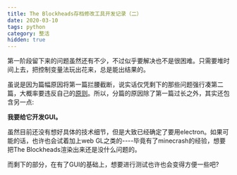 ```yaml
---
title: The Blockheads存档修改工具开发记录（二）
date: 2020-03-10
tags: python
category: 整活
hidden: true
---
```


第一阶段留下来的问题虽然还有不少，不过似乎要解决也不是很困难。只需要堆时间上去，把控制变量法玩出花来，总是能出结果的。

虽说是因为篇幅原因将第一篇拦腰截断，说实话仅凭剩下的那些问题强行凑第二篇，大概率要违反自己的[原则]([https://medioqrity.github.io/2019/05/30/%E5%8E%9F%E5%88%99/](https://medioqrity.github.io/2019/05/30/原则/))。所以，分篇的原因除了第一篇过长之外，其实还包含另一点:

**我要给它开发GUI。**

虽然目前还没有想好具体的技术细节，但是大致已经确定了要用electron。如果可能的话，也许也会试着加上web GL之类的----毕竟有了minecrash的经验，想要把The Blockheads渲染出来还是没什么问题的。

而剩下的部分，在有了GUI的基础上，想要进行测试也许也会变得方便一些吧?
